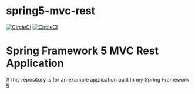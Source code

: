 # spring5-mvc-rest
[![CircleCI](https://circleci.com/gh/militoromero10/spring5-mvc-rest.svg?style=svg)](https://circleci.com/gh/militoromero10/spring5-mvc-rest)
[![CircleCI](https://circleci.com/gh/militoromero10/spring5-mvc-rest/tree/master.svg?style=svg)](https://circleci.com/gh/militoromero10/spring5-mvc-rest/tree/master)
# Spring Framework 5 MVC Rest Application
#This repository is for an example application built in my Spring Framework 5
